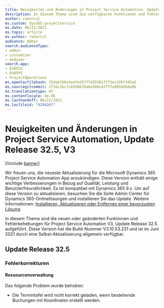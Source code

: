 ```yaml
---
title: Neuigkeiten und Änderungen in Project Service Automation, Update Release 32.5, V3
description: In diesem Thema sind die verfügbaren Funktionen und Fehlerbehebungen für Project Service Automation Update Release 32.5, V3 aufgeführt.
author: ruhercul
ms.custom: dyn365-projectservice
ms.date: 06/21/2021
ms.topic: article
ms.author: ruhercul
audience: Admin
search.audienceType:
- admin
- customizer
- enduser
search.app:
- D365CE
- D365PS
- ProjectOperations
ms.openlocfilehash: f2dab350c6eafed27f7d2b581fff3ec22bf345a5
ms.sourcegitcommit: 2f16c2bc7c8350676a6a380c61fffa9958db6a0b
ms.translationtype: HT
ms.contentlocale: de-DE
ms.lasthandoff: 06/22/2021
ms.locfileid: "6294267"
---
```

# <a name="whats-new-or-changed-in-project-service-automation-update-release-325-v3"></a>Neuigkeiten und Änderungen in Project Service Automation, Update Release 32.5, V3

[!include [banner](../includes/psa-now-project-operations.md)]

Wir freuen uns, die neueste Aktualisierung für die Microsoft Dynamics 365 Project Service Automation App anzukündigen. Diese Version enthält einige wichtige Verbesserungen in Bezug auf Qualität, Leistung und Benutzerfreundlichkeit. Es ist kompatibel mit Dynamics 365 9.x. Um auf diese Version zu aktualisieren, besuchen Sie die Seite Admin Center für Dynamics 365-Onlinelösungen und installieren Sie das Update. Weitere Informationen: [Installieren, Aktualisieren oder Entfernen einer bevorzugten Lösung](/power-platform/admin/install-remove-preferred-solution).

In diesem Thema sind die neuen oder geänderten Funktionen und Fehlerbehebungen für Project Service Automation V3, Update Release 32.5 aufgeführt. Diese Version hat die Build-Nummer V3.10.53.231 und ist im Juni 2021 durch eine Selbst-Aktualisierung allgemein verfügbar.

## <a name="update-release-325"></a>Update Release 32.5

### <a name="bug-fixes"></a>Fehlerkorrekturen

#### <a name="resource-management"></a>Ressourcenverwaltung

Das folgende Problem wurde behoben:

- Die Termintafel wird nicht korrekt geladen, wenn bestehende Buchungen mit Koordinaten erstellt werden.

